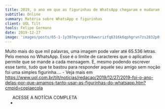 ```yaml
---
title: 2019, o ano em que as figurinhas de WhatsApp chegaram e mudaram nossa vida
subtitle: Online
summary: Matéria sobre WhatsApp e figurinhas
client: UOL Tilt
tools: Felipe Germano
date: 2019-12-27
image: 'images/posts/65-1-1y307myvrpzr68wwsrizfq6316k6qphgrvn7zs2832p0.png'
---
```


Muito mais do que mil palavras, uma imagem pode valer até 65.536 letras. Pelo menos no WhatsApp. Esse é o limite de caracteres que o aplicativo permite que se mande a cada mensagem. E, mesmo podendo escrever esse tanto, tudo que te bastou para responder aquele seu amigo sem noção foi uma simples figurinha.... - Veja mais em https://www.uol.com.br/tilt/noticias/redacao/2019/12/27/2019-foi-o-ano-delas-por-que-amamos-tanto-usar-as-figurinhas-do-whatsapp.htm?cmpid=copiaecola

<div class="post__share"><ul class="share__list list-reset">ACESSE A NOTÍCIA COMPLETA<li class="share__item" style="margin-left: 10px"><a class="share__link share__facebook" style="background: #fa5657" href="https://www.uol.com.br/tilt/noticias/redacao/2019/12/27/2019-foi-o-ano-delas-por-que-amamos-tanto-usar-as-figurinhas-do-whatsapp.htm" title="Link" rel="nofollow"><i class="fa-solid fa-link"></i></a></li></ul></div>
<!-- <div class="gallery-box"><div class="gallery"><img src="/clipping/images/example-1.jpg" loading="lazy" alt="Project"><img src="/clipping/images/example-2.jpg" loading="lazy" alt="Project"></div><em>Gallery / <a href="https://www.freepik.com/" target="_blank">Freepic</a></em></div> -->